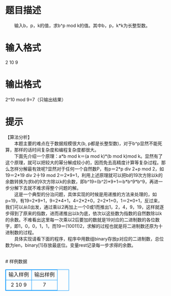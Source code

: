 # 

 
 # 题目描述 
<p>
　　输入b，p，k的值，求b^p mod k的值。其中b，p，k*k为长整型数。</p> 

 
 # 输入格式 
<p>
2 10 9</p> 

 
 # 输出格式 
<p>
2^10 mod 9=7（只输出结果）</p> 

 
 # 提示 
<p>
【算法分析】<br>　　本题主要的难点在于数据规模很大(b, p都是长整型数)，对于b^p显然不能死算，那样的话时间复杂度和编程复杂度都很大。<br>　　下面先介绍一个原理：a*b mod k＝(a mod k)*(b mod k)mod k。显然有了这个原理，就可以把较大的幂分解成较小的，因而免去高精度计算等复杂过程。那么怎样分解最有效呢?显然对于任何一个自然数P，有p＝2*p div 2+p mod 2，如19＝2*19 div 2十19 mod 2＝2*9+1，利用上述原理就可以把b的19次方除以k的余数转换为求b的9次方除以k的余数，即b^19=(b^2)*9+1＝b*b^9*b^9，再进一步分解下去就不难求得整个问题的解。<br>　　这是一个典型的分治问题，具体实现的时候是用递推的方法来处理的，如p=19，有19=2*9+1，9=2*4+1，4=2*2+0，2=2*1+0，1＝2*0+1，反过来，我们可以从0出发，通过乘以2再加上一个0或1而推出1，2，4，9，19，这样就逐步得到了原来的指数，进而递推出以b为底，依次以这些数为指数的自然数除以k的余数。不难看出这里每一次乘以2后要加的数就是19对应的二进制数的各位数字，即1，0，0，1，1，而19＝(10011)2，求解的过程也就是将二进制数还原为十进制数的过程。<br>　　具体实现请看下面的程序，程序中用数组binary存放p对应的二进制数，总位数为len，binary[1]存放最底位。变量rest记录每一步求得的余数。<br><br></p> 
# 样例数据
<style>
        table,table tr th, table tr td { border:1px solid #0094ff; }
        table { width: 200px; min-height: 25px; line-height: 25px; text-align: center; border-collapse: collapse;}   
    </style>
<table>
	<tr>
		<td>输入样例</td>
		<td>输出样例</td>
	</tr>
<tr><td>2 10 9</td><td>7</td></tr></table>
